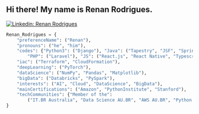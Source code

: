 <h2>Hi there! My name is Renan Rodrigues.</h2>

[![Linkedin: Renan Rodrigues](https://img.shields.io/badge/-RenanRodrigues-darkblue?style=flat-square&logo=Linkedin&logoColor=white&link=https://www.linkedin.com/in/renanrcrr/)](https://www.linkedin.com/in/renanrcrr/)

```python
Renan_Rodrigues = {
    "preferenceName": ("Renan"),
    "pronouns": ("he", "him"),
    "codes": {"Python3": ("Django"), "Java": ("Tapestry", "JSF", "Spring Framework"), 
        "PHP": ("Laravel"), "JS": ("React.js", "React Native", "Typescript", "Next.js", "Express.js"), "Clojure and Ruby": ("Studying")},
    "iac": ("Terraform", "CloudFormation"),
    "deepLearning": ("PyTorch"),
    "dataScience": ("NumPy", "Pandas", "Matplotlib"),
    "bigData": ("Databricks", "PySpark"),
    "interests": ("AI", "Cloud", "DataScience", "BigData"),
    "mainCertifications": ("Amazon", "PythonInstitute", "Stanford"),
    "techCommunities": {"Member of the": 
        ("IT.BR Australia", "Data Science AU.BR", "AWS AU.BR", "Python - IT.BR Australia", "IT.BR Java", "IT.BR Data")} 
}
```

<br/>

